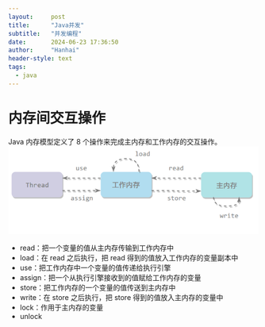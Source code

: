 ```yaml
---
layout:     post
title:      "Java并发"
subtitle:   "并发编程"
date:       2024-06-23 17:36:50
author:     "Hanhai"
header-style: text
tags:
  - java
---
```


# 内存间交互操作
Java 内存模型定义了 8 个操作来完成主内存和工作内存的交互操作。
![img.png](img/内存间交互操作图.png)
* read：把一个变量的值从主内存传输到工作内存中
* load：在 read 之后执行，把 read 得到的值放入工作内存的变量副本中
* use：把工作内存中一个变量的值传递给执行引擎
* assign：把一个从执行引擎接收到的值赋给工作内存的变量
* store：把工作内存的一个变量的值传送到主内存中
* write：在 store 之后执行，把 store 得到的值放入主内存的变量中
* lock：作用于主内存的变量
* unlock


